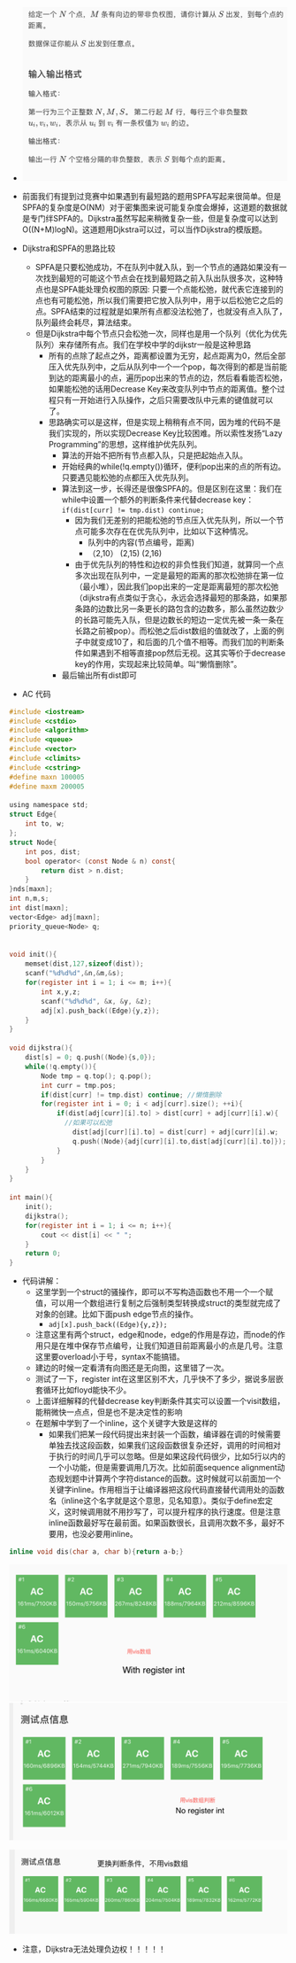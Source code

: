 * ![屏幕快照 2019-07-12 下午4.49.39.png](resources/48CD2C13E86640D469F0534F7CBDA3A8.png)

* 前面我们有提到过竞赛中如果遇到有最短路的题用SPFA写起来很简单。但是SPFA的复杂度是O(NM）对于密集图来说可能复杂度会爆掉，这道题的数据就是专门绊SPFA的。Dijkstra虽然写起来稍微复杂一些，但是复杂度可以达到O((N+M)logN)。这道题用Djkstra可以过，可以当作Dijkstra的模版题。

* Dijkstra和SPFA的思路比较
  * SPFA是只要松弛成功，不在队列中就入队，到一个节点的通路如果没有一次找到最短的可能这个节点会在找到最短路之前入队出队很多次，这种特点也是SPFA能处理负权图的原因: 只要一个点能松弛，就代表它连接到的点也有可能松弛，所以我们需要把它放入队列中，用于以后松弛它之后的点。SPFA结束的过程就是如果所有点都没法松弛了，也就没有点入队了，队列最终会耗尽，算法结束。
  * 但是Dijkstra中每个节点只会松弛一次，同样也是用一个队列（优化为优先队列）来存储所有点。我们在学校中学的dijkstr一般是这种思路
    * 所有的点除了起点之外，距离都设置为无穷，起点距离为0，然后全部压入优先队列中，之后从队列中一个一个pop，每次得到的都是当前能到达的距离最小的点，遍历pop出来的节点的边，然后看看能否松弛，如果能松弛的话用Decrease Key来改变队列中节点的距离值。整个过程只有一开始进行入队操作，之后只需要改队中元素的键值就可以了。
    * 思路确实可以是这样，但是实现上稍稍有点不同，因为堆的代码不是我们实现的，所以实现Decrease Key比较困难。所以索性发扬“Lazy Programming”的思想，这样维护优先队列。
      * 算法的开始不把所有节点都入队，只是把起始点入队。
      * 开始经典的while(!q.empty())循环，便利pop出来的点的所有边。只要遇见能松弛的点都压入优先队列。
      * 算法到这一步，长得还是很像SPFA的。但是区别在这里：我们在while中设置一个额外的判断条件来代替decrease key：`if(dist[curr] != tmp.dist) continue;`
        * 因为我们无差别的把能松弛的节点压入优先队列，所以一个节点可能多次存在在优先队列中，比如以下这种情况。
          * 队列中的内容(节点编号，距离)
          * （2,10） (2,15) (2,16)
        * 由于优先队列的特性和边权的非负性我们知道，就算同一个点多次出现在队列中，一定是最短的距离的那次松弛排在第一位（最小堆），因此我们pop出来的一定是距离最短的那次松弛（dijkstra有点类似于贪心，永远会选择最短的那条路，如果那条路的边数比另一条更长的路包含的边数多，那么虽然边数少的长路可能先入队，但是边数长的短边一定优先被一条一条在长路之前被pop）。而松弛之后dist数组的值就改了，上面的例子中就变成10了，和后面的几个值不相等。而我们加的判断条件如果遇到不相等直接pop然后无视。这其实等价于decrease key的作用，实现起来比较简单。叫“懒惰删除”。
      * 最后输出所有dist即可
* AC 代码

```c
#include <iostream>
#include <cstdio>
#include <algorithm>
#include <queue>
#include <vector>
#include <climits>
#include <cstring>
#define maxn 100005
#define maxm 200005

using namespace std;
struct Edge{
	int to, w;
};
struct Node{
	int pos, dist;
	bool operator< (const Node & n) const{
		return dist > n.dist;
	}
}nds[maxn];
int n,m,s;
int dist[maxn];
vector<Edge> adj[maxn];
priority_queue<Node> q;


void init(){
	memset(dist,127,sizeof(dist));
	scanf("%d%d%d",&n,&m,&s);
	for(register int i = 1; i <= m; i++){
		int x,y,z;
		scanf("%d%d%d", &x, &y, &z);
		adj[x].push_back((Edge){y,z});
	}
}

void dijkstra(){
	dist[s] = 0; q.push((Node){s,0});
	while(!q.empty()){
		Node tmp = q.top(); q.pop();
		int curr = tmp.pos; 
		if(dist[curr] != tmp.dist) continue; //懒惰删除
		for(register int i = 0; i < adj[curr].size(); ++i){
			if(dist[adj[curr][i].to] > dist[curr] + adj[curr][i].w){
			  //如果可以松弛
				dist[adj[curr][i].to] = dist[curr] + adj[curr][i].w;
				q.push((Node){adj[curr][i].to,dist[adj[curr][i].to]});
			}
		}
	}
}

int main(){
	init();
	dijkstra();
	for(register int i = 1; i <= n; i++){
		cout << dist[i] << " ";
	}
	return 0;
}
```

* 代码讲解：
  * 这里学到一个struct的骚操作，即可以不写构造函数也不用一个一个赋值，可以用一个数组进行复制之后强制类型转换成struct的类型就完成了对象的创建。比如下面push edge节点的操作。
    * `adj[x].push_back((Edge){y,z});`
  * 注意这里有两个struct，edge和node，edge的作用是存边，而node的作用只是在堆中保存节点编号，让我们知道目前距离最小的点是几号。注意这里要overload小于号，syntax不能搞错。
  * 建边的时候一定看清有向图还是无向图，这里错了一次。
  * 测试了一下，register int在这里区别不大，几乎快不了多少，据说多层嵌套循环比如floyd能快不少。
  * 上面详细解释的代替decrease key判断条件其实可以设置一个visit数组，能稍微快一点点，但是也不是决定性的影响
  * 在题解中学到了一个inline，这个关键字大致是这样的
    * 如果我们把某一段代码提出来封装一个函数，编译器在调的时候需要单独去找这段函数，如果我们这段函数很复杂还好，调用的时间相对于执行的时间几乎可以忽略。但是如果这段代码很少，比如5行以内的一个小功能，但是需要调用几万次。比如前面sequence alignment动态规划题中计算两个字符distance的函数。这时候就可以前面加一个关键字inline。作用相当于让编译器把这段代码直接替代调用处的函数名（inline这个名字就是这个意思，见名知意）。类似于define宏定义，这时候调用就不用抄写了，可以提升程序的执行速度。但是注意inline函数最好写在最前面。如果函数很长，且调用次数不多，最好不要用，也没必要用inline。

```c
inline void dis(char a, char b){return a-b;}
```

![屏幕快照 2019-07-12 上午10.42.05.png](resources/8B4F6E17715A1C845331B6FAB23B24EA.png)![屏幕快照 2019-07-12 上午10.38.52.png](resources/8C597EECBEE4A6DEC16F9D2BA7B35F87.png)

![屏幕快照 2019-07-12 下午5.10.24.png](resources/D23CBEAEBF10DEBD728AE81BC54668AD.png)

* 注意，Dijkstra无法处理负边权！！！！！